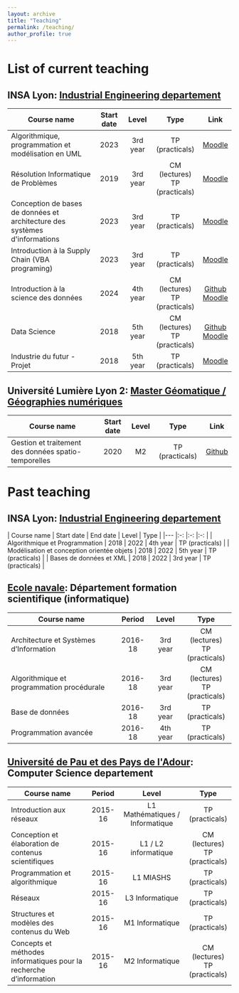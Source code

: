 ```yaml
---
layout: archive
title: "Teaching"
permalink: /teaching/
author_profile: true
---
```



# List of current teaching

## INSA Lyon: [Industrial Engineering departement](https://gi.insa-lyon.fr)

| Course name | Start date | Level | Type | Link |
|---    |:-:    |:-:    |:-:    |:-:    |
| Algorithmique, programmation et modélisation en UML | 2023 | 3rd year | TP (practicals) | [Moodle](https://moodle.insa-lyon.fr/enrol/index.php?id=2989)      |
| Résolution Informatique de Problèmes | 2019 | 3rd year | CM (lectures) <br> TP (practicals)| [Moodle](https://moodle.insa-lyon.fr/enrol/index.php?id=5817)      |
| Conception de bases de données et architecture des <br>systèmes d'informations | 2023 | 3rd year | TP (practicals) |  [Moodle](https://moodle.insa-lyon.fr/enrol/index.php?id=2251)     |
| Introduction à la Supply Chain (VBA programing) | 2023 | 3rd year | TP (practicals) | [Moodle](https://moodle.insa-lyon.fr/enrol/index.php?id=2309)      |
| Introduction à la science des données | 2024 | 4th year | CM (lectures) <br> TP (practicals)      | [Github](https://github.com/ludovicmoncla/insa-4gi-isd) <br> [Moodle](https://moodle.insa-lyon.fr/enrol/index.php?id=10059)  |
| Data Science | 2018 | 5th year | CM (lectures) <br> TP (practicals) | [Github](https://github.com/ludovicmoncla/insa-5gi-dsc-tutorials) <br> [Moodle](https://moodle.insa-lyon.fr/enrol/index.php?id=4628)     |
| Industrie du futur - Projet | 2018 | 5th year | TP (practicals) | [Moodle](https://moodle.insa-lyon.fr/enrol/index.php?id=4545)      |



## Université Lumière Lyon 2: [Master Géomatique / Géographies numériques](https://mastergeonum.org/programme/)

| Course name | Start date | Level | Type | Link      |
|---    |:-:    |:-:    |:-:    |:-:    |
| Gestion et traitement des données spatio-temporelles | 2020  | M2 | TP (practicals) | [Github](https://github.com/ludovicmoncla/master-geonum-tutorials)      |



# Past teaching

## INSA Lyon: [Industrial Engineering departement](https://gi.insa-lyon.fr)

| Course name | Start date | End date | Level | Type | 
|---    |:-:    |:-:    |:-:    |
| Algorithmique et Programmation | 2018  | 2022 | 4th year | TP (practicals) | 
| Modélisation et conception orientée objets | 2018   | 2022 | 5th year | TP (practicals) | 
| Bases de données et XML | 2018  | 2022 | 3rd year | TP (practicals) | 


## [Ecole navale](https://www.ecole-navale.fr): Département formation scientifique (informatique)

| Course name | Period | Level | Type |
|---    |:-:    |:-:    |:-:    |
| Architecture et Systèmes d’Information | 2016-18  |  3rd year  | CM (lectures) <br> TP (practicals) | 
| Algorithmique et programmation procédurale | 2016-18  | 3rd year   | CM (lectures) <br> TP (practicals) | 
| Base de données | 2016-18  | 3rd year   |  TP (practicals)| 
| Programmation avancée | 2016-18  | 4th year   |  TP (practicals) | 



## [Université de Pau et des Pays de l'Adour](https://www.univ-pau.fr/fr/index.html): Computer Science departement

| Course name | Period | Level | Type |
|---    |:-:    |:-:    |:-:    |
| Introduction aux réseaux | 2015-16   | L1 Mathématiques / Informatique | TP (practicals) |
| Conception et élaboration de contenus scientifiques |  2015-16    | L1 / L2 informatique  | CM (lectures) <br> TP (practicals) |
| Programmation et algorithmique | 2015-16    | L1 MIASHS | TP (practicals) |
| Réseaux | 2015-16   | L3 Informatique | TP (practicals) |
| Structures et modèles des contenus du Web |  2015-16   | M1 Informatique | TP (practicals)|
| Concepts et méthodes informatiques pour la recherche d’information | 2015-16  | M2 Informatique | CM (lectures) <br> TP (practicals) |







